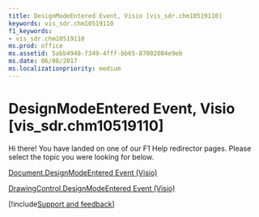 ```yaml
---
title: DesignModeEntered Event, Visio [vis_sdr.chm10519110]
keywords: vis_sdr.chm10519110
f1_keywords:
- vis_sdr.chm10519110
ms.prod: office
ms.assetid: 5abb4948-f349-4fff-bb65-87002004e9eb
ms.date: 06/08/2017
ms.localizationpriority: medium
---
```



# DesignModeEntered Event, Visio [vis_sdr.chm10519110]

Hi there! You have landed on one of our F1 Help redirector pages. Please select the topic you were looking for below.

[Document.DesignModeEntered Event (Visio)](https://msdn.microsoft.com/library/c8fc31b5-8770-f068-d469-aeb110214824%28Office.15%29.aspx)

[DrawingControl.DesignModeEntered Event (Visio)](https://msdn.microsoft.com/library/721dc421-e4d1-c049-e6ea-c922049ebb20%28Office.15%29.aspx)

[!include[Support and feedback](~/includes/feedback-boilerplate.md)]